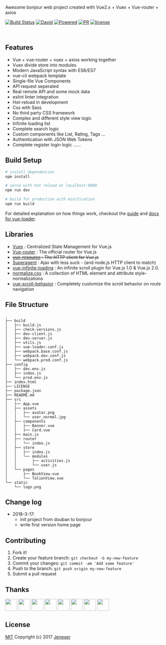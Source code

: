 Awesome bonjour web project created with Vue2.x + Vuex + Vue-router + axios

<p align="center">

[![Build Status](https://travis-ci.org/jeneser/douban.svg?branch=master)](https://travis-ci.org/jeneser/douban) [![David](https://img.shields.io/david/expressjs/express.svg?style=flat-square)](https://github.com/jeneser/douban)  [![Powered](https://img.shields.io/badge/Powered%20by-vue2%2B-brightgreen.svg)](https://github.com/vuejs/vue) [![PR](https://img.shields.io/badge/PR-welcome-brightgreen.svg)](https://github.com/jeneser/douban/pulls) [![license](https://img.shields.io/badge/license-MIT-brightgreen.svg)](https://github.com/jeneser/douban/blob/master/LICENSE)

</p>
<br>

## Features

- Vue + vue-router + vuex + axios working together
- Vuex divide store into modules
- Modern JavaScript syntax with ES6/ES7
- vue-cli webpack template
- Single-file Vue Components
- API request seperated
- Real remote API and some mock data
- eslint linter integration
- Hot-reload in development
- Css with Sass
- No third party CSS framework
- Complex and different style view logic
- Infinite loading list
- Complete search logic
- Custom components like List, Rating, Tags ...
- Authentication with JSON Web Tokens
- Complete register login logic
......


## Build Setup

``` bash
# install dependencies
npm install

# serve with hot reload at localhost:8080
npm run dev

# build for production with minification
npm run build

```

For detailed explanation on how things work, checkout the [guide](http://vuejs-templates.github.io/webpack/) and [docs for vue-loader](http://vuejs.github.io/vue-loader).

## Libraries

- [Vuex](https://vuex.vuejs.org) : Centralized State Management for Vue.js
- [Vue-router](http://router.vuejs.org/) : The official router for Vue.js
- ~~[vue-resource](https://github.com/pagekit/vue-resource) : The HTTP client for Vue.js~~
- [Superagent](https://github.com/visionmedia/superagent) : Ajax with less suck - (and node.js HTTP client to match)
- [vue-infinite-loading](https://github.com/PeachScript/vue-infinite-loading) : An infinite scroll plugin for Vue.js 1.0 & Vue.js 2.0.
- [normalize.css](https://github.com/necolas/normalize.css) :  A collection of HTML element and attribute style-normalizations
- [vue-scroll-behavior](https://www.npmjs.com/package/vue-scroll-behavior) :  Completely customize the scroll behavior on route navigation

## File Structure
```
.
├── build
│   ├── build.js
│   ├── check-versions.js
│   ├── dev-client.js
│   ├── dev-server.js
│   ├── utils.js
│   ├── vue-loader.conf.js
│   ├── webpack.base.conf.js
│   ├── webpack.dev.conf.js
│   └── webpack.prod.conf.js
├── config
│   ├── dev.env.js
│   ├── index.js
│   └── prod.env.js
├── index.html
├── LICENSE
├── package.json
├── README.md
├── src
│   ├── App.vue
│   ├── assets
│   │   ├── avatar.png
│   │   └── user_normal.jpg
│   ├── components
│   │   ├── Banner.vue
│   │   ├── Card.vue
│   ├── main.js
│   ├── router
│   │   └── index.js
│   ├── store
│   │   ├── index.js
│   │   └── modules
│   │       ├── activities.js
│   │       └── user.js
│   └── pages
│       ├── BookView.vue
│       └── TalionView.vue
└── static
    └── logo.png
```

## Change log

- 2018-3-17: 
  - init project from douban to bonjour 
  - write first version home page

## Contributing

1. Fork it!
2. Create your feature branch: `git checkout -b my-new-feature`
3. Commit your changes: `git commit -am 'Add some feature'`
4. Push to the branch: `git push origin my-new-feature`
5. Submit a pull request

## Thanks

<a href="https://github.com/LIANGWEIBIAO" target="_blank"><img src="https://avatars2.githubusercontent.com/u/24608984?v=4&s=460" width="38px"></a> <a href="https://github.com/lizhanjie1314" target="_blank"><img src="https://avatars1.githubusercontent.com/u/15324887?v=4&s=460" width="38px"></a> <a href="https://github.com/fredshare" target="_blank"><img src="https://avatars3.githubusercontent.com/u/765082?v=4&s=460" width="38px"></a> <a href="https://github.com/Werb" target="_blank"><img src="https://avatars1.githubusercontent.com/u/12763277?v=4&s=460" width="38px"></a> <a href="https://github.com/jfliapp" target="_blank"><img src="https://avatars2.githubusercontent.com/u/27725921?v=4&s=460" width="38px"></a> <a href="https://github.com/bluestrings" target="_blank"><img src="https://avatars2.githubusercontent.com/u/6144152?v=4&s=460" width="38px"></a> <a href="https://github.com/silverpeng" target="_blank"><img src="https://avatars2.githubusercontent.com/u/25680922?v=4&s=460" width="38px"></a> <a href="https://github.com/KngZhi" target="_blank"><img src="https://avatars1.githubusercontent.com/u/11361147?v=4&s=460" width="38px"></a>

## License

[MIT](https://github.com/jeneser/douban/blob/master/LICENSE) Copyright (c) 2017 [Jeneser](https://jeneser.github.io/)
